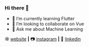 ### Hi there 👋

<!--
**ajayz09/ajayz09** is a ✨ _special_ ✨ repository because its `README.md` (this file) appears on your GitHub profile.
-->
- 🌱 I’m currently learning Flutter
- 👯 I’m looking to collaborate on Vue
- 💬 Ask me about Machine Learning

🕸 [website][Website] **|**
📷 [instagram][Instagram] **|**
👔 [linkedin][LinkedIn] 

[website]: https://ajayz09.github.io/
[instagram]: https://www.instagram.com/_ajaymohan/
[linkedin]: https://www.linkedin.com/in/ajayz09/
